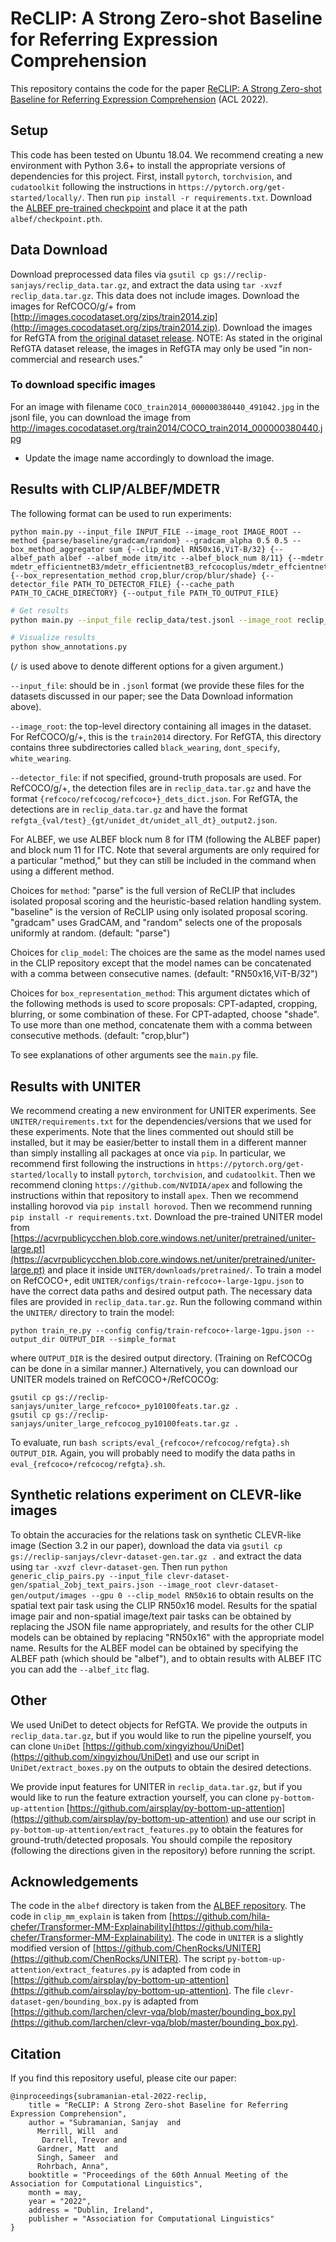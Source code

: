 # ReCLIP: A Strong Zero-shot Baseline for Referring Expression Comprehension
This repository contains the code for the paper [ReCLIP: A Strong Zero-shot Baseline for Referring Expression Comprehension](https://arxiv.org/abs/2204.05991)
(ACL 2022).

## Setup
This code has been tested on Ubuntu 18.04. We recommend creating a new environment with Python 3.6+ to install the appropriate versions of dependencies for this project. First, install `pytorch`, `torchvision`, and `cudatoolkit` following the instructions in `https://pytorch.org/get-started/locally/`. Then run `pip install -r requirements.txt`. Download the [ALBEF pre-trained checkpoint](https://storage.googleapis.com/sfr-pcl-data-research/ALBEF/ALBEF.pth) and place it at the path `albef/checkpoint.pth`.

## Data Download
Download preprocessed data files via `gsutil cp gs://reclip-sanjays/reclip_data.tar.gz`, and extract the data using `tar -xvzf reclip_data.tar.gz`. This data
does not include images.
Download the images for RefCOCO/g/+ from [http://images.cocodataset.org/zips/train2014.zip](http://images.cocodataset.org/zips/train2014.zip). Download the images for RefGTA from [the original dataset release](https://github.com/mikittt/easy-to-understand-REG/tree/master/pyutils/refer2). NOTE: As stated in the original RefGTA dataset release, the images in RefGTA may only be used "in non-commercial and research uses."

### To download specific images
For an image with filename `COCO_train2014_000000380440_491042.jpg` in the jsonl file, you can download the image from http://images.cocodataset.org/train2014/COCO_train2014_000000380440.jpg

- Update the image name accordingly to download the image.

## Results with CLIP/ALBEF/MDETR
The following format can be used to run experiments:
```
python main.py --input_file INPUT_FILE --image_root IMAGE_ROOT --method {parse/baseline/gradcam/random} --gradcam_alpha 0.5 0.5 --box_method_aggregator sum {--clip_model RN50x16,ViT-B/32} {--albef_path albef --albef_mode itm/itc --albef_block_num 8/11} {--mdetr mdetr_efficientnetB3/mdetr_efficientnetB3_refcocoplus/mdetr_effcientnetB3_refcocog} {--box_representation_method crop,blur/crop/blur/shade} {--detector_file PATH_TO_DETECTOR_FILE} {--cache_path PATH_TO_CACHE_DIRECTORY} {--output_file PATH_TO_OUTPUT_FILE}
```

```bash
# Get results
python main.py --input_file reclip_data/test.jsonl --image_root reclip_data/images/ --method parse --box_method_aggregator sum --clip_model RN50x16,ViT-B/32 --box_representation_method crop,blur --output_file output/reclip_test.txt

# Visualize results
python show_annotations.py
```

(`/` is used above to denote different options for a given argument.)

`--input_file`: should be in `.jsonl` format (we provide these files for the datasets discussed in our paper; see the Data Download information above).

`--image_root`: the top-level directory containing all images in the dataset. For RefCOCO/g/+, this is the `train2014` directory. For RefGTA, this directory contains three subdirectories called `black_wearing`, `dont_specify`, `white_wearing`.

`--detector_file`: if not specified, ground-truth proposals are used. For RefCOCO/g/+, the detection files are in `reclip_data.tar.gz` and have the format `{refcoco/refcocog/refcoco+}_dets_dict.json`. For RefGTA, the detections are in `reclip_data.tar.gz` and have the format `refgta_{val/test}_{gt/unidet_dt/unidet_all_dt}_output2.json`.

For ALBEF, we use ALBEF block num 8 for ITM (following the ALBEF paper) and block num 11 for ITC. Note that several arguments are only required for a particular "method," but they can still be included in the command when using a different method.

Choices for `method`: "parse" is the full version of ReCLIP that includes isolated proposal scoring and the heuristic-based relation handling system. "baseline" is the version of ReCLIP using only isolated proposal scoring. "gradcam" uses GradCAM, and "random" selects one of the proposals uniformly at random. (default: "parse")

Choices for `clip_model`: The choices are the same as the model names used in the CLIP repository except that the model names can be concatenated with a comma between consecutive names. (default: "RN50x16,ViT-B/32")

Choices for `box_representation_method`: This argument dictates which of the following methods is used to score proposals: CPT-adapted, cropping, blurring, or some combination of these. For CPT-adapted, choose "shade". To use more than one method, concatenate them with a comma between consecutive methods. (default: "crop,blur")

To see explanations of other arguments see the `main.py` file.

## Results with UNITER
We recommend creating a new environment for UNITER experiments. See `UNITER/requirements.txt` for the dependencies/versions that we used for these experiments. Note that the lines commented out should still be installed, but it may be easier/better to install them in a different manner than simply installing all packages at once via `pip`. In particular, we recommend first following the instructions in `https://pytorch.org/get-started/locally` to install `pytorch`, `torchvision`, and `cudatoolkit`. Then we recommend cloning `https://github.com/NVIDIA/apex` and following the instructions within that repository to install `apex`. Then we recommend installing horovod via `pip install horovod`. Then we recommend running `pip install -r requirements.txt`. Download the pre-trained UNITER model from [https://acvrpublicycchen.blob.core.windows.net/uniter/pretrained/uniter-large.pt](https://acvrpublicycchen.blob.core.windows.net/uniter/pretrained/uniter-large.pt) and place it inside `UNITER/downloads/pretrained/`. To train a model on RefCOCO+, edit `UNITER/configs/train-refcoco+-large-1gpu.json` to have the correct data paths and desired output path. The necessary data files are provided in `reclip_data.tar.gz`. Run the following command within the `UNITER/` directory to train the model:
```
python train_re.py --config config/train-refcoco+-large-1gpu.json --output_dir OUTPUT_DIR --simple_format
```
where `OUTPUT_DIR` is the desired output directory. (Training on RefCOCOg can be done in a similar manner.) Alternatively, you can download our UNITER models trained on RefCOCO+/RefCOCOg:
```
gsutil cp gs://reclip-sanjays/uniter_large_refcoco+_py10100feats.tar.gz .
gsutil cp gs://reclip-sanjays/uniter_large_refcocog_py10100feats.tar.gz .
```

To evaluate, run `bash scripts/eval_{refcoco+/refcocog/refgta}.sh OUTPUT_DIR`. Again, you will probably need to modify the data paths in `eval_{refcoco+/refcocog/refgta}.sh`.

## Synthetic relations experiment on CLEVR-like images
To obtain the accuracies for the relations task on synthetic CLEVR-like image (Section 3.2 in our paper), download the data via `gsutil cp gs://reclip-sanjays/clevr-dataset-gen.tar.gz .` and extract the data using `tar -xvzf clevr-dataset-gen`. Then run `python generic_clip_pairs.py --input_file clevr-dataset-gen/spatial_2obj_text_pairs.json --image_root clevr-dataset-gen/output/images --gpu 0 --clip_model RN50x16` to obtain results on the spatial text pair task using the CLIP RN50x16 model. Results for the spatial image pair and non-spatial image/text pair tasks can be obtained by replacing the JSON file name appropriately, and results for the other CLIP models can be obtained by replacing "RN50x16" with the appropriate model name. Results for the ALBEF model can be obtained by specifying the ALBEF path (which should be "albef"), and to obtain results with ALBEF ITC you can add the `--albef_itc` flag.

## Other
We used UniDet to detect objects for RefGTA. We provide the outputs in `reclip_data.tar.gz`, but if you would like to run the pipeline yourself, you can clone `UniDet` [https://github.com/xingyizhou/UniDet](https://github.com/xingyizhou/UniDet) and use our script in `UniDet/extract_boxes.py` on the outputs to obtain the desired detections.

We provide input features for UNITER in `reclip_data.tar.gz`, but if you would like to run the feature extraction yourself, you can clone `py-bottom-up-attention` [https://github.com/airsplay/py-bottom-up-attention](https://github.com/airsplay/py-bottom-up-attention) and use our script in `py-bottom-up-attention/extract_features.py` to obtain the features for ground-truth/detected proposals. You should compile the repository (following the directions given in the repository) before running the script.

## Acknowledgements
The code in the `albef` directory is taken from the [ALBEF repository](https://github.com/salesforce/ALBEF/tree/main). The code in `clip_mm_explain` is taken from [https://github.com/hila-chefer/Transformer-MM-Explainability](https://github.com/hila-chefer/Transformer-MM-Explainability). The code in `UNITER` is a slightly modified version of [https://github.com/ChenRocks/UNITER](https://github.com/ChenRocks/UNITER). The script `py-bottom-up-attention/extract_features.py` is adapted from code in [https://github.com/airsplay/py-bottom-up-attention](https://github.com/airsplay/py-bottom-up-attention). The file `clevr-dataset-gen/bounding_box.py` is adapted from [https://github.com/larchen/clevr-vqa/blob/master/bounding_box.py](https://github.com/larchen/clevr-vqa/blob/master/bounding_box.py).

## Citation
If you find this repository useful, please cite our paper:
```
@inproceedings{subramanian-etal-2022-reclip,
    title = "ReCLIP: A Strong Zero-shot Baseline for Referring Expression Comprehension",
    author = "Subramanian, Sanjay  and
      Merrill, Will  and
       Darrell, Trevor and
      Gardner, Matt  and
      Singh, Sameer  and
      Rohrbach, Anna",
    booktitle = "Proceedings of the 60th Annual Meeting of the Association for Computational Linguistics",
    month = may,
    year = "2022",
    address = "Dublin, Ireland",
    publisher = "Association for Computational Linguistics"
}
```
